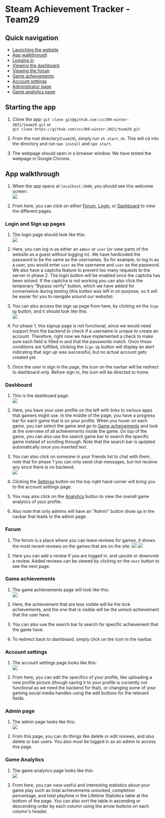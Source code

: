 # Steam Achievement Tracker - Team29

## Quick navigation
- [Launching the website](#starting-the-app)
- [App walkthrough](#app-walkthrough)
- [Logging in](#login-and-sign-up-pages)
- [Viewing the dashboard](#dashboard)
- [Viewing the forum](#forum)
- [Game acheivements](#game-achievements)
- [Account settings](#account-settings)
- [Administrator page](#admin-page)
- [Game analytics page](#game-analytics)

## Starting the app
1. Clone the app: `git clone git@github.com:csc309-winter-2021/team29.git` or  
`git clone https://github.com/csc309-winter-2021/team29.git`

2. From the root directory(`team29`), simply run `sh start.sh`. This will cd into the directory and run `npm install` and `npm start`.

3. The webpage should open in a browser window. We have tested the webpage in Google Chrome.


## App walkthrough
1. When the app opens at `localhost:3000`, you should see this welcome screen:  
![](readme_images/welcome_page.PNG)

2. From here, you can click on either [Forum](#forum), [Login](#login-and-sign-up-pages), or [Dashboard](#dashboard) to view the different pages.


### Login and Sign up pages
1. The login page should look like this:  
![](readme_images/login_page.PNG)

2. Here, you can log in as either an `admin` or `user` (or view parts of the website as a guest without logging in). We have hardcoded the password to be the same as the usernames. So for example, to log in as a user,
you would enter `user` as the username and `user` as the password. We also have a captcha feature to prevent too many requests to the server in phase 2. The login button will be enabled once the captcha has been solved.
If the captcha is not working you can also click the temporary "Bypass verify" button, which we have added for convenience during testing (this button was left in on purpose, so it will be easier for you to navigate around our website).

3. You can also access the sign up page from here, by clicking on the `Sign Up` button, and it should look like this:  
![](readme_images/signup_page.PNG)

4. For phase 1, this signup page is not functional, since we would need support from the backend to check if a username is unique to create an account. Therefore, right now we have implemented a check to make sure each field is filled in
and that the passwords match. Once those conditions are fulfilled, clicking the `Sign Up` button will display an alert indicating that sign up was successful, but no actual account gets created yet.

5. Once the user is sign in the page, the icon on the navbar will be redirect to dashboard only. Before sign in, the icon will be directed to home.

### Dashboard
1. This is the dashboard page:  
![](readme_images/dashboard_page.PNG)

2. Here, you have your user profile on the left with links to various apps that gamers might use. In the middle of the page, you have a progress bar for each game that is on your profile. When you hover on each game, you can select the game and go to [Game acheivements](#game-achievements) and look at the overview of all achievements inside the game. On top of the game, you can also use the search game bar to search the specific game instead of scrolling through. Note that the search bar is updated automatically once you inserted text.

3. You can also click on someone in your friends list to chat with them, note that for phase 1 you can only send chat messages, but not receive any since there is no backend:  
![](readme_images/dashboard_friend_chat.PNG)

4. Clicking the [Settings](#account-settings) button on the top right hand corner will bring you to the account settings page.

5. You may also click on the [Analytics](#game-analytics) button to view the overall game analytics of your profile.

6. Also note that only admins will have an "Admin" button show up in the navbar that leads to the admin page.


### Forum
1. The forum is a place where you can leave reviews for games, it shows the most recent reviews on the games that are on the site:
![](readme_images/forum_page_top.PNG)
![](readme_images/forum_page_bottom.PNG)

2. Here you can add a review if you are logged in, and upvote or downvote a review. Added reviews can be viewed by clicking on the `next` button to see the next page.


### Game achievements
1. The game achievements page will look like this:  
![](readme_images/game_achievements_page.PNG)

2. Here, the achievement that are less visible will be the lock achievements, and the one that is visible will be the unlock achievement that the user have.

3. You can also use the search bar to search for specific achievement that the game have.

4. To redirect back to dashboard, simply click on the icon in the navbar.


### Account settings
1. The account settings page looks like this:  
![](readme_images/settings_page.PNG)

2. From here, you can edit the specifics of your profile, like uploading a new profile picture (though saving it to your profile is currently not functional as we need the backend for that), or changing some of your gaming social media handles using the edit buttons for the relevant fields.


### Admin page
1. The admin page looks like this:  
![](readme_images/admin_page.PNG)

2. From this page, you can do things like delete or edit reviews, and also delete or ban users. You also must be logged in as an admin to access this page.


### Game Analytics
1. The game analytics page looks like this:  
![](readme_images/game_analytics_page.PNG)

2. From here, you can view useful and interesting statistics about your game play such as total achievements unlocked, completion percentage, and total playtime in the Lifetime Statistics table at the bottom of the page. You can also sort the table in ascending or descending order by each column using the arrow buttons on each column's header.
